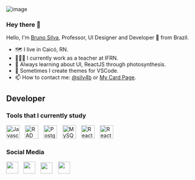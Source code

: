 ![image](https://imgur.com/UlpNYeW.png) 

### Hey there 👋

Hello, I'm [Bruno Silva](https://silv4b.netlify.app/), Professor, UI Designer and Developer 🚀 from Brazil.

- 🗺️ I live in Caicó, RN.
- 👨🏽‍💻 I currently work as a teacher at IFRN.
- 🌱 Always learning about UI, ReactJS through photosynthesis.
- 🎨 Sometimes I create themes for VSCode.
- 📫 How to contact me: [@silv4b](https://www.instagram.com/silv4b) or [My Card Page](https://silv4b.netlify.app/).

## Developer

### Tools that I currently study

<p align="left">
<a href="https://developer.mozilla.org/en-US/docs/Web/JavaScript" target="_blank" rel="noreferrer"><img src="https://raw.githubusercontent.com/danielcranney/readme-generator/main/public/icons/skills/javascript-colored.svg" width="36" height="36" alt="Javascript" /></a>⠀
<a href="https://www.embarcadero.com/" target="_blank" rel="noreferrer"><img src="https://dtffvb2501i0o.cloudfront.net/images/logos/rad-studio-logo-64.webp" width="36" height="36" alt="RAD Studio" /></a>⠀
<a href="https://www.postgresql.org/" target="_blank" rel="noreferrer"><img src="https://raw.githubusercontent.com/danielcranney/readme-generator/main/public/icons/skills/postgresql-colored.svg" width="36" height="36" alt="PostgreSQL" /></a>⠀
<a href="https://www.mysql.com/" target="_blank" rel="noreferrer"><img src="https://raw.githubusercontent.com/danielcranney/readme-generator/main/public/icons/skills/mysql-colored.svg" width="36" height="36" alt="MySQL" /></a>⠀
<a href="https://react.dev/" target="_blank" rel="noreferrer"><img src="https://upload.wikimedia.org/wikipedia/commons/thumb/a/a7/React-icon.svg/512px-React-icon.svg.png" width="36" height="36" alt="React" /></a>⠀
<a href="https://www.python.org/" target="_blank" rel="noreferrer"><img src="https://cdn3.iconfinder.com/data/icons/logos-and-brands-adobe/512/267_Python-512.png" width="36" height="36" alt="React" /></a>⠀
<!-- <a href="https://www.heroku.com/" target="_blank" rel="noreferrer"><img src="https://raw.githubusercontent.com/danielcranney/readme-generator/main/public/icons/skills/heroku-colored.svg" width="36" height="36" alt="Heroku" /></a>⠀ -->
<!-- <a href="https://quasar.dev/" target="_blank" rel="noreferrer"><img src="https://cdn.quasar.dev/logo-v2/svg/logo.svg" width="36" height="36" alt="Heroku" /></a>⠀ -->
<!-- <a href="https://supabase.com/" target="_blank" rel="noreferrer"><img src="https://raw.githubusercontent.com/github/explore/f4ec5347a36e06540a69376753a7c37a8cb5a136/topics/supabase/supabase.png" width="36" height="36" alt="Supabase" /></a>⠀ -->
<!-- <a href="https://vuejs.org/" target="_blank" rel="noreferrer"><img src="https://raw.githubusercontent.com/danielcranney/readme-generator/main/public/icons/skills/vuejs-colored.svg" width="36" height="36" alt="Vue" /></a>⠀ -->
</p>

### Social Media

<p align="left">
<a href="https://www.github.com/silv4b" target="_blank" rel="noreferrer"><img src="https://raw.githubusercontent.com/danielcranney/readme-generator/main/public/icons/socials/github.svg" width="32" height="32" /></a>⠀
<a href="https://www.dev.to/silv4b" target="_blank" rel="noreferrer"><img src="https://raw.githubusercontent.com/danielcranney/readme-generator/main/public/icons/socials/devdotto.svg" width="32" height="32" /></a>⠀
<a href="http://www.instagram.com/silv4b" target="_blank" rel="noreferrer"><img src="https://raw.githubusercontent.com/danielcranney/readme-generator/main/public/icons/socials/instagram.svg" width="32" height="30" /></a>⠀
<a href="https://www.linkedin.com/in/silv4b" target="_blank" rel="noreferrer"><img src="https://raw.githubusercontent.com/danielcranney/readme-generator/main/public/icons/socials/linkedin.svg" width="32" height="32" /></a>⠀
</p>
